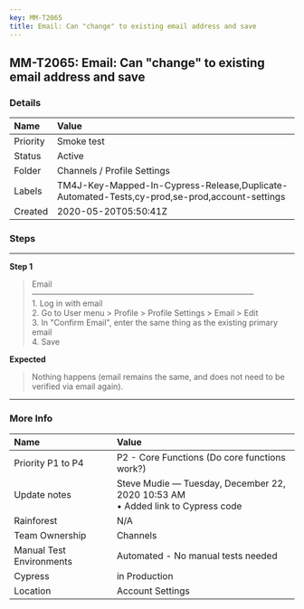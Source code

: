 ```yaml
---
key: MM-T2065
title: Email: Can "change" to existing email address and save
---
```


## MM-T2065: Email: Can "change" to existing email address and save

### Details

| Name     | Value                                                                                         |
| :------- | :-------------------------------------------------------------------------------------------- |
| Priority | Smoke test                                                                                    |
| Status   | Active                                                                                        |
| Folder   | Channels / Profile Settings                                                                   |
| Labels   | TM4J-Key-Mapped-In-Cypress-Release,Duplicate-Automated-Tests,cy-prod,se-prod,account-settings |
| Created  | 2020-05-20T05:50:41Z                                                                          |

### Steps

<hr/>

**Step 1**

> <article>Email<br />————————————————————————————<br />1. Log in with email<br />2. Go to User menu &gt; Profile &gt; Profile Settings &gt; Email &gt; Edit<br />3. In "Confirm Email", enter the same thing as the existing primary email<br />4. Save</article>

**Expected**

> <article>Nothing happens (email remains the same, and does not need to be verified via email again).</article>

<hr/>

### More Info

| Name                     | Value                                                                             |
| :----------------------- | :-------------------------------------------------------------------------------- |
| Priority P1 to P4        | P2 - Core Functions (Do core functions work?)                                     |
| Update notes             | Steve Mudie — Tuesday, December 22, 2020 10:53 AM<br>• Added link to Cypress code |
| Rainforest               | N/A                                                                               |
| Team Ownership           | Channels                                                                          |
| Manual Test Environments | Automated - No manual tests needed                                                |
| Cypress                  | in Production                                                                     |
| Location                 | Account Settings                                                                  |
